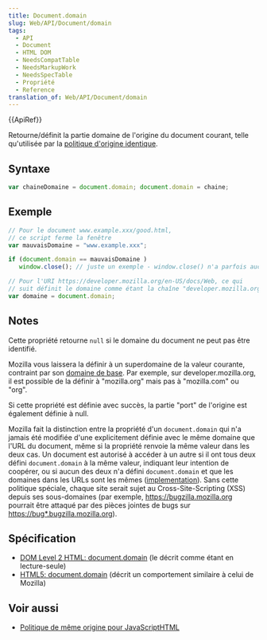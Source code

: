 ```yaml
---
title: Document.domain
slug: Web/API/Document/domain
tags:
  - API
  - Document
  - HTML DOM
  - NeedsCompatTable
  - NeedsMarkupWork
  - NeedsSpecTable
  - Propriété
  - Reference
translation_of: Web/API/Document/domain
---
```

{{ApiRef}}

Retourne/définit la partie domaine de l'origine du document courant, telle qu'utilisée par la [politique d'origine identique](/fr/docs/Web/JavaScript/Same_origin_policy_for_JavaScript).

## Syntaxe

```js
var chaineDomaine = document.domain; document.domain = chaine;
```

## Exemple

```js
// Pour le document www.example.xxx/good.html,
// ce script ferme la fenêtre
var mauvaisDomaine = "www.example.xxx";

if (document.domain == mauvaisDomaine )
   window.close(); // juste un exemple - window.close() n'a parfois aucun effet.
```

```js
// Pour l'URI https://developer.mozilla.org/en-US/docs/Web, ce qui
// suit définit le domaine comme étant la chaîne "developer.mozilla.org"
var domaine = document.domain;
```

## Notes

Cette propriété retourne `null` si le domaine du document ne peut pas être identifié.

Mozilla vous laissera la définir à un superdomaine de la valeur courante, contraint par son [domaine de base](/en-US/docs/XPCOM_Interface_Reference/nsIEffectiveTLDService#getBaseDomain.28.29). Par exemple, sur developer.mozilla.org, il est possible de la définir à "mozilla.org" mais pas à "mozilla.com" ou "org".

Si cette propriété est définie avec succès, la partie "port" de l'origine est également définie à null.

Mozilla fait la distinction entre la propriété d'un `document.domain` qui n'a jamais été modifiée d'une explicitement définie avec le même domaine que l'URL du document, même si la propriété renvoie la même valeur dans les deux cas. Un document est autorisé à accéder à un autre si il ont tous deux défini `document.domain` à la même valeur, indiquant leur intention de coopérer, ou si aucun des deux n'a défini `document.domain` et que les domaines dans les URLs sont les mêmes ([implementation](https://mxr.mozilla.org/mozilla-central/source/caps/nsPrincipal.cpp?rev=ecb7068b07a1&mark=199-215#199)). Sans cette politique spéciale, chaque site serait sujet au Cross-Site-Scripting (XSS)  depuis ses sous-domaines (par exemple, <https://bugzilla.mozilla.org> pourrait être attaqué par des pièces jointes de bugs sur <https://bug*.bugzilla.mozilla.org>).

## Spécification

- [DOM Level 2 HTML: document.domain](http://www.w3.org/TR/DOM-Level-2-HTML/html.html#ID-2250147) (le décrit comme étant en lecture-seule)
- [HTML5: document.domain](https://html.spec.whatwg.org/multipage/browsers.html#relaxing-the-same-origin-restriction) (décrit un comportement similaire à celui de Mozilla)

## Voir aussi

- [Politique de même origine pour JavaScriptHTML](/fr/docs/Web/JavaScript/Same_origin_policy_for_JavaScript)
